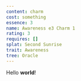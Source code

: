 ```yaml
---
content: charm
cost: something
essence: 3
name: Awareness e3 Charm 1
rating: 3
requires: []
splat: Second Sunrise
trait: Awareness
tree: Oracle
---
```


Hello **world**!
